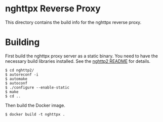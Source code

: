 # nghttpx Reverse Proxy

This directory contains the build info for
the nghttpx reverse proxy.

# Building

First build the nghttpx proxy server as a static binary.
You need to have the necessary build libraries installed. See the
[nghttp2 README](nghttp2/README.rst) for details.

    $ cd nghttp2/
    $ autoreconf -i
    $ automake
    $ autoconf
    $ ./configure --enable-static
    $ make
    $ cd ..

Then build the Docker image.

    $ docker build -t nghttpx .
